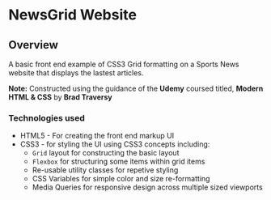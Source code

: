 # NewsGrid Website

## Overview
A basic front end example of CSS3 Grid formatting on a Sports News website that displays the lastest articles. 

**Note:** Constructed using the guidance of the **Udemy** coursed titled, **Modern HTML & CSS** by **Brad Traversy**

### Technologies used
* HTML5 - For creating the front end markup UI
* CSS3 - for styling the UI using CSS3 concepts including:
  * `Grid` layout for constructing the basic layout
  * `Flexbox` for structuring some items within grid items
  * Re-usable utility classes for repetive styling
  * CSS Variables for simple color and size re-formatting
  * Media Queries for responsive design across multiple sized viewports